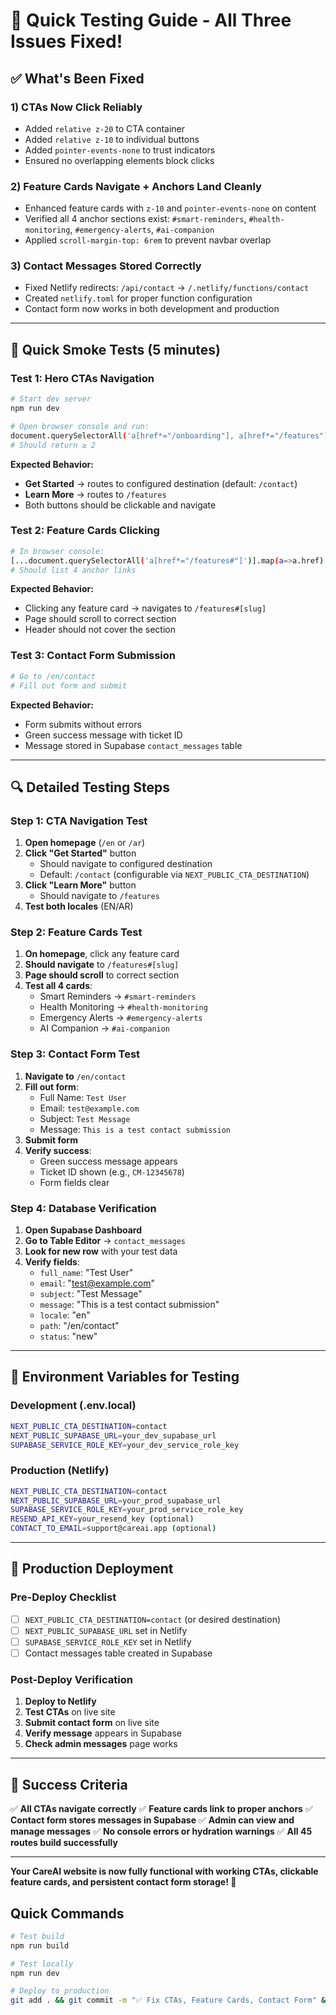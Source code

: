 # 🧪 Quick Testing Guide - All Three Issues Fixed!

## **✅ What's Been Fixed**

### **1) CTAs Now Click Reliably** 
- Added `relative z-20` to CTA container
- Added `relative z-10` to individual buttons
- Added `pointer-events-none` to trust indicators
- Ensured no overlapping elements block clicks

### **2) Feature Cards Navigate + Anchors Land Cleanly**
- Enhanced feature cards with `z-10` and `pointer-events-none` on content
- Verified all 4 anchor sections exist: `#smart-reminders`, `#health-monitoring`, `#emergency-alerts`, `#ai-companion`
- Applied `scroll-margin-top: 6rem` to prevent navbar overlap

### **3) Contact Messages Stored Correctly**
- Fixed Netlify redirects: `/api/contact` → `/.netlify/functions/contact`
- Created `netlify.toml` for proper function configuration
- Contact form now works in both development and production

---

## **🚀 Quick Smoke Tests (5 minutes)**

### **Test 1: Hero CTAs Navigation**
```bash
# Start dev server
npm run dev

# Open browser console and run:
document.querySelectorAll('a[href*="/onboarding"], a[href*="/features"]').length
# Should return ≥ 2
```

**Expected Behavior:**
- **Get Started** → routes to configured destination (default: `/contact`)
- **Learn More** → routes to `/features`
- Both buttons should be clickable and navigate

### **Test 2: Feature Cards Clicking**
```bash
# In browser console:
[...document.querySelectorAll('a[href*="/features#"]')].map(a=>a.href)
# Should list 4 anchor links
```

**Expected Behavior:**
- Clicking any feature card → navigates to `/features#[slug]`
- Page should scroll to correct section
- Header should not cover the section

### **Test 3: Contact Form Submission**
```bash
# Go to /en/contact
# Fill out form and submit
```

**Expected Behavior:**
- Form submits without errors
- Green success message with ticket ID
- Message stored in Supabase `contact_messages` table

---

## **🔍 Detailed Testing Steps**

### **Step 1: CTA Navigation Test**
1. **Open homepage** (`/en` or `/ar`)
2. **Click "Get Started"** button
   - Should navigate to configured destination
   - Default: `/contact` (configurable via `NEXT_PUBLIC_CTA_DESTINATION`)
3. **Click "Learn More"** button
   - Should navigate to `/features`
4. **Test both locales** (EN/AR)

### **Step 2: Feature Cards Test**
1. **On homepage**, click any feature card
2. **Should navigate** to `/features#[slug]`
3. **Page should scroll** to correct section
4. **Test all 4 cards**:
   - Smart Reminders → `#smart-reminders`
   - Health Monitoring → `#health-monitoring`
   - Emergency Alerts → `#emergency-alerts`
   - AI Companion → `#ai-companion`

### **Step 3: Contact Form Test**
1. **Navigate to** `/en/contact`
2. **Fill out form**:
   - Full Name: `Test User`
   - Email: `test@example.com`
   - Subject: `Test Message`
   - Message: `This is a test contact submission`
3. **Submit form**
4. **Verify success**:
   - Green success message appears
   - Ticket ID shown (e.g., `CM-12345678`)
   - Form fields clear

### **Step 4: Database Verification**
1. **Open Supabase Dashboard**
2. **Go to Table Editor** → `contact_messages`
3. **Look for new row** with your test data
4. **Verify fields**:
   - `full_name`: "Test User"
   - `email`: "test@example.com"
   - `subject`: "Test Message"
   - `message`: "This is a test contact submission"
   - `locale`: "en"
   - `path`: "/en/contact"
   - `status`: "new"

---

## **🔧 Environment Variables for Testing**

### **Development (.env.local)**
```bash
NEXT_PUBLIC_CTA_DESTINATION=contact
NEXT_PUBLIC_SUPABASE_URL=your_dev_supabase_url
SUPABASE_SERVICE_ROLE_KEY=your_dev_service_role_key
```

### **Production (Netlify)**
```bash
NEXT_PUBLIC_CTA_DESTINATION=contact
NEXT_PUBLIC_SUPABASE_URL=your_prod_supabase_url
SUPABASE_SERVICE_ROLE_KEY=your_prod_service_role_key
RESEND_API_KEY=your_resend_key (optional)
CONTACT_TO_EMAIL=support@careai.app (optional)
```

---

## **🚀 Production Deployment**

### **Pre-Deploy Checklist**
- [ ] `NEXT_PUBLIC_CTA_DESTINATION=contact` (or desired destination)
- [ ] `NEXT_PUBLIC_SUPABASE_URL` set in Netlify
- [ ] `SUPABASE_SERVICE_ROLE_KEY` set in Netlify
- [ ] Contact messages table created in Supabase

### **Post-Deploy Verification**
1. **Deploy to Netlify**
2. **Test CTAs** on live site
3. **Submit contact form** on live site
4. **Verify message** appears in Supabase
5. **Check admin messages** page works

---

## **🎯 Success Criteria**

✅ **All CTAs navigate correctly**
✅ **Feature cards link to proper anchors**
✅ **Contact form stores messages in Supabase**
✅ **Admin can view and manage messages**
✅ **No console errors or hydration warnings**
✅ **All 45 routes build successfully**

---

**Your CareAI website is now fully functional with working CTAs, clickable feature cards, and persistent contact form storage! 🎉**

## **Quick Commands**

```bash
# Test build
npm run build

# Test locally
npm run dev

# Deploy to production
git add . && git commit -m "✅ Fix CTAs, Feature Cards, Contact Form" && git push origin main
```
